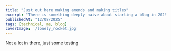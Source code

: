 ```yaml
---
title: "Just out here making amends and making titles"
excerpt: "There is something deeply naive about starting a blog in 2025, don't you think ?"
publishedAt: "12/08/2025"
tags: [technical, me, blog]
coverImage: '/lonely_rocket.jpg'
---
```


Not a lot in there, just some testing